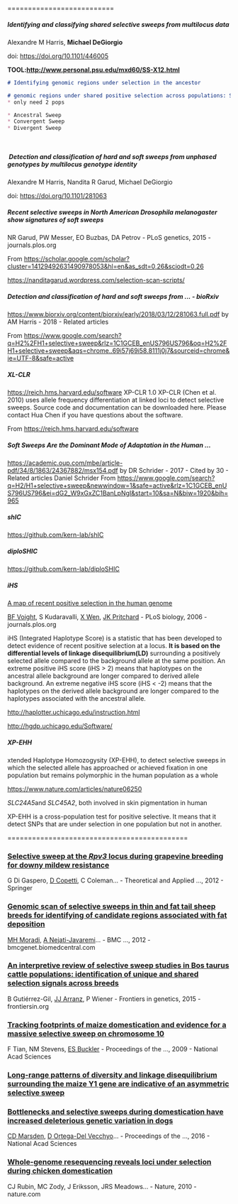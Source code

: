 




==========================

##### Identifying and classifying shared selective sweeps from multilocus data

Alexandre M Harris, **Michael DeGiorgio**

doi: https://doi.org/10.1101/446005

**TOOL:http://www.personal.psu.edu/mxd60/SS-X12.html**

```markdown
# Identifying genomic regions under selection in the ancestor

# genomic regions under shared positive selection across populations: SS-H12
* only need 2 pops

* Ancestral Sweep 
* Convergent Sweep
* Divergent Sweep




```



#####  Detection and classification of hard and soft sweeps from unphased genotypes by multilocus genotype identity

Alexandre M Harris, Nandita R Garud, Michael DeGiorgio

doi: https://doi.org/10.1101/281063



##### Recent selective sweeps in North American Drosophila melanogaster show signatures of soft sweeps

NR Garud, PW Messer, EO Buzbas, DA Petrov - PLoS genetics, 2015 - journals.plos.org

From <https://scholar.google.com/scholar?cluster=14129492631490978053&hl=en&as_sdt=0,26&sciodt=0,26> 


https://nanditagarud.wordpress.com/selection-scan-scripts/



##### Detection and classification of hard and soft sweeps from ... - bioRxiv

https://www.biorxiv.org/content/biorxiv/early/2018/03/12/281063.full.pdf
by AM Harris - ‎2018 - ‎Related articles

From <https://www.google.com/search?q=H2%2FH1+selective+sweep&rlz=1C1GCEB_enUS796US796&oq=H2%2FH1+selective+sweep&aqs=chrome..69i57j69i58.8111j0j7&sourceid=chrome&ie=UTF-8&safe=active> 



##### XL-CLR

https://reich.hms.harvard.edu/software
XP-CLR 1.0
XP-CLR (Chen et al. 2010) uses allele frequency differentiation at linked loci to detect selective sweeps. Source code and documentation can be downloaded here. Please contact Hua Chen if you have questions about the software.

From <https://reich.hms.harvard.edu/software> 



##### Soft Sweeps Are the Dominant Mode of Adaptation in the Human ...

https://academic.oup.com/mbe/article-pdf/34/8/1863/24367882/msx154.pdf
by DR Schrider - ‎2017 - ‎Cited by 30 - ‎Related articles
Daniel Schrider 
From <https://www.google.com/search?q=H2/H1+selective+sweep&newwindow=1&safe=active&rlz=1C1GCEB_enUS796US796&ei=dG2_W9xGxZC1BanLpNgI&start=10&sa=N&biw=1920&bih=965> 

##### shIC

https://github.com/kern-lab/shIC

##### diploSHIC

https://github.com/kern-lab/diploSHIC



##### **iHS**

[A map of recent positive selection in the human genome](http://journals.plos.org/plosbiology/article?id=10.1371/journal.pbio.0040072)

[BF Voight](https://scholar.google.com/citations?user=FexB61cAAAAJ&hl=en&oi=sra), S Kudaravalli, [X Wen](https://scholar.google.com/citations?user=kaO2JQwAAAAJ&hl=en&oi=sra), [JK Pritchard](https://scholar.google.com/citations?user=iopnWAMAAAAJ&hl=en&oi=sra) - PLoS biology, 2006 - journals.plos.org

iHS (Integrated Haplotype Score) is a statistic that has been developed to detect evidence of recent positive selection at a locus. **It is based on the differential levels of linkage disequilibrium(LD)** surrounding a positively selected allele compared to the background allele at the same position. An extreme positive iHS score (iHS > 2) means that haplotypes on the ancestral allele background are longer compared to derived allele background. An extreme negative iHS score (iHS < -2) means that the haplotypes on the derived allele background are longer compared to the haplotypes associated with the ancestral allele. 

http://haplotter.uchicago.edu/instruction.html

http://hgdp.uchicago.edu/Software/



##### XP-EHH

xtended Haplotype Homozogysity (XP-EHH), to detect selective sweeps in which the selected allele has approached or achieved fixation in one population but remains polymorphic in the human population as a whole 

https://www.nature.com/articles/nature06250

*SLC24A5*and *SLC45A2*, both involved in skin pigmentation in human



XP-EHH is a cross-population test for positive selective. It means that it detect SNPs that are under selection in one population but not in another. 









============================================

### [**Selective sweep** at the *Rpv3* locus during grapevine **breeding** for downy mildew resistance](https://link.springer.com/article/10.1007/s00122-011-1703-8)

G Di Gaspero, [D Copetti](https://scholar.google.com/citations?user=70dcru8AAAAJ&hl=en&oi=sra), C Coleman… - Theoretical and Applied …, 2012 - Springer



### [Genomic scan of **selective sweeps** in thin and fat tail sheep **breeds** for identifying of candidate regions associated with fat deposition](https://bmcgenet.biomedcentral.com/articles/10.1186/1471-2156-13-10)

[MH Moradi](https://scholar.google.com/citations?user=ITrSom8AAAAJ&hl=en&oi=sra), [A Nejati-Javaremi](https://scholar.google.com/citations?user=KqOkQVoAAAAJ&hl=en&oi=sra)… - BMC …, 2012 - bmcgenet.biomedcentral.com



### [An interpretive review of **selective sweep** studies in Bos taurus cattle populations: identification of unique and shared selection signals across **breeds**](https://www.frontiersin.org/articles/10.3389/fgene.2015.00167)

B Gutiérrez-Gil, [JJ Arranz](https://scholar.google.com/citations?user=2IOw3L0AAAAJ&hl=en&oi=sra), P Wiener - Frontiers in genetics, 2015 - frontiersin.org



### [Tracking footprints of maize domestication and evidence for a massive **selective sweep** on chromosome 10](http://www.pnas.org/content/106/Supplement_1/9979.short)

F Tian, NM Stevens, [ES Buckler](https://scholar.google.com/citations?user=M7O1p6oAAAAJ&hl=en&oi=sra) - Proceedings of the …, 2009 - National Acad Sciences



### [Long-range patterns of diversity and linkage disequilibrium surrounding the maize Y1 gene are indicative of an asymmetric **selective sweep**](http://www.pnas.org/content/101/26/9885.short)



### [Bottlenecks and **selective sweeps** during domestication have increased deleterious genetic variation in dogs](http://www.pnas.org/content/113/1/152.short)

[CD Marsden](https://scholar.google.com/citations?user=MM4hrH0AAAAJ&hl=en&oi=sra), [D Ortega-Del Vecchyo](https://scholar.google.com/citations?user=jcFMCNYAAAAJ&hl=en&oi=sra)… - Proceedings of the …, 2016 - National Acad Sciences



### [Whole-genome resequencing reveals loci under selection during chicken domestication](https://www.nature.com/articles/nature08832)

CJ Rubin, MC Zody, J Eriksson, JRS Meadows… - Nature, 2010 - nature.com



